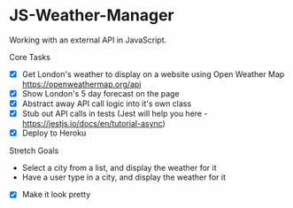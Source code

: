 # JS-Weather-Manager   

Working with an external API in JavaScript.   

Core Tasks  
- [x] Get London's weather to display on a website using Open Weather Map https://openweathermap.org/api  
- [x] Show London's 5 day forecast on the page  
- [x] Abstract away API call logic into it's own class  
- [x] Stub out API calls in tests (Jest will help you here - https://jestjs.io/docs/en/tutorial-async)  
- [x] Deploy to Heroku  

Stretch Goals  
- Select a city from a list, and display the weather for it  
- Have a user type in a city, and display the weather for it  
- [x] Make it look pretty  
